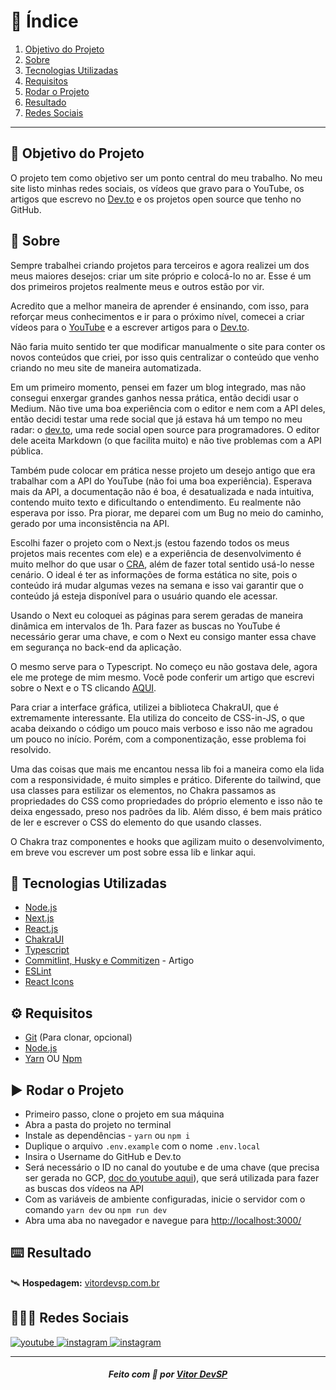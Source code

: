 # 📌 Índice
1. [Objetivo do Projeto](#dart-objetivo-do-projeto)
2. [Sobre](#page_with_curl-sobre)
3. [Tecnologias Utilizadas](#rocket-tecnologias-utilizadas)
4. [Requisitos](#gear-requisitos)
5. [Rodar o Projeto](#arrow_forward-rodar-o-projeto)
6. [Resultado](#keyboard-resultado)
7. [Redes Sociais](#man_technologist-redes-sociais)

---

## 🎯 Objetivo do Projeto

O projeto tem como objetivo ser um ponto central do meu trabalho. No meu site listo minhas redes sociais, os vídeos que gravo para o YouTube, os artigos que escrevo no [Dev.to](http://dev.to) e os projetos open source que tenho no GitHub.

## 📃 Sobre

Sempre trabalhei criando projetos para terceiros e agora realizei um dos meus maiores desejos: criar um site próprio e colocá-lo no ar. Esse é um dos primeiros projetos realmente meus e outros estão por vir.

Acredito que a melhor maneira de aprender é ensinando, com isso, para reforçar meus conhecimentos e ir para o próximo nível, comecei a criar vídeos para o [YouTube](https://www.youtube.com/channel/UCFIHeoKduKPsE2m1oSiK9Mg) e a escrever artigos para o [Dev.to](https://dev.to/vitordevsp).

Não faria muito sentido ter que modificar manualmente o site para conter os novos conteúdos que criei, por isso quis centralizar o conteúdo que venho criando no meu site de maneira automatizada.

Em um primeiro momento, pensei em fazer um blog integrado, mas não consegui enxergar grandes ganhos nessa prática, então decidi usar o Medium. Não tive uma boa experiência com o editor e nem com a API deles, então decidi testar uma rede social que já estava há um tempo no meu radar: o [dev.to](http://dev.to), uma rede social open source para programadores. O editor dele aceita Markdown (o que facilita muito) e não tive problemas com a API pública.

Também pude colocar em prática nesse projeto um desejo antigo que era trabalhar com a API do YouTube (não foi uma boa experiência). Esperava mais da API, a documentação não é boa, é desatualizada e nada intuitiva, contendo muito texto e dificultando o entendimento. Eu realmente não esperava por isso. Pra piorar, me deparei com um Bug no meio do caminho, gerado por uma inconsistência na API.

Escolhi fazer o projeto com o Next.js (estou fazendo todos os meus projetos mais recentes com ele) e a experiência de desenvolvimento é muito melhor do que usar o [CRA](https://create-react-app.dev/), além de fazer total sentido usá-lo nesse cenário. O ideal é ter as informações de forma estática no site, pois o conteúdo irá mudar algumas vezes na semana e isso vai garantir que o conteúdo já esteja disponível para o usuário quando ele acessar.

Usando o Next eu coloquei as páginas para serem geradas de maneira dinâmica em intervalos de 1h. Para fazer as buscas no YouTube é necessário gerar uma chave, e com o Next eu consigo manter essa chave em segurança no back-end da aplicação.

O mesmo serve para o Typescript. No começo eu não gostava dele, agora ele me protege de mim mesmo. Você pode conferir um artigo que escrevi sobre o Next e o TS clicando [AQUI](https://dev.to/vitordevsp/iniciando-um-projeto-com-next-js-e-typescript-58jo).

Para criar a interface gráfica, utilizei a biblioteca ChakraUI, que é extremamente interessante. Ela utiliza do conceito de CSS-in-JS, o que acaba deixando o código um pouco mais verboso e isso não me agradou um pouco no início. Porém, com a componentização, esse problema foi resolvido.

Uma das coisas que mais me encantou nessa lib foi a maneira como ela lida com a responsividade, é muito simples e prático. Diferente do tailwind, que usa classes para estilizar os elementos, no Chakra passamos as propriedades do CSS como propriedades do próprio elemento e isso não te deixa engessado, preso nos padrões da lib. Além disso, é bem mais prático de ler e escrever o CSS do elemento do que usando classes.

O Chakra traz componentes e hooks que agilizam muito o desenvolvimento, em breve vou escrever um post sobre essa lib e linkar aqui.

## 🚀 Tecnologias Utilizadas

* [Node.js](https://nodejs.org/en/)
* [Next.js](https://nextjs.org/docs/getting-started)
* [React.js](https://pt-br.reactjs.org/)
* [ChakraUI](https://chakra-ui.com/)
* [Typescript](https://www.typescriptlang.org/)
* [Commitlint, Husky e Commitizen](https://dev.to/vitordevsp/padronizacao-de-commit-com-commitlint-husky-e-commitizen-3g1n) - Artigo
* [ESLint](https://eslint.org/)
* [React Icons](https://react-icons.github.io/react-icons/)

## ⚙️ Requisitos

* [Git](https://git-scm.com/) (Para clonar, opcional)
* [Node.js](https://nodejs.org/en/)
* [Yarn](https://classic.yarnpkg.com/en/docs/install/#debian-stable) OU [Npm](https://www.npmjs.com/)

## ▶️ Rodar o Projeto

* Primeiro passo, clone o projeto em sua máquina
* Abra a pasta do projeto no terminal
* Instale as dependências - `yarn` ou `npm i`
* Duplique o arquivo `.env.example` com o nome `.env.local`
* Insira o Username do GitHub e Dev.to
* Será necessário o ID no canal do youtube e de uma chave (que precisa ser gerada no GCP, [doc do youtube aqui](https://developers.google.com/youtube/v3/docs)), que será utilizada para fazer as buscas dos vídeos na API
* Com as variáveis de ambiente configuradas, inicie o servidor com o comando `yarn dev` ou `npm run dev`
* Abra uma aba no navegador e navegue para [http://localhost:3000/](http://localhost:3000/)

## ⌨️ Resultado

🛰️ **Hospedagem:** [vitordevsp.com.br](https://www.vitordevsp.com.br/)

## 🧑🏽‍💻 Redes Sociais

<a href="https://www.youtube.com/channel/UCFIHeoKduKPsE2m1oSiK9Mg" target="_blank">
  <img src="https://img.shields.io/badge/YouTube-FF0000?style=for-the-badge&logo=youtube&logoColor=white" alt="youtube" />
</a>

<a href="https://www.linkedin.com/in/vitordevsp" target="_blank">
  <img src="https://img.shields.io/badge/LinkedIn-0077B5?style=for-the-badge&logo=linkedin&logoColor=white" alt="instagram" />
</a>

<a href="https://www.instagram.com/vitordevsp" target="_blank">
  <img src="https://img.shields.io/badge/Instagram-e64d5a?style=for-the-badge&logo=instagram&logoColor=white" alt="instagram" />
</a>

---

<h5 align='center' >
  Feito com 💙 por <a href="https://vitordevsp.com.br" target="_blank">Vitor DevSP</a>
</h5>
